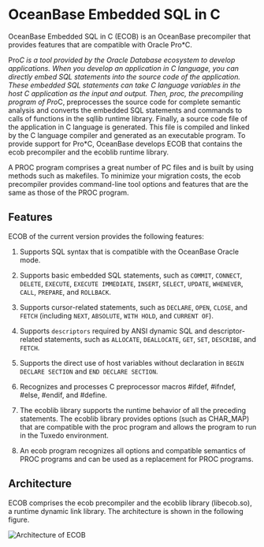 # OceanBase Embedded SQL in C

OceanBase Embedded SQL in C (ECOB) is an OceanBase precompiler that provides features that are compatible with Oracle Pro*C.

Pro*C is a tool provided by the Oracle Database ecosystem to develop applications. When you develop an application in C language, you can directly embed SQL statements into the source code of the application. These embedded SQL statements can take C language variables in the host C application as the input and output. Then, proc, the precompiling program of Pro*C, preprocesses the source code for complete semantic analysis and converts the embedded SQL statements and commands to calls of functions in the sqllib runtime library. Finally, a source code file of the application in C language is generated. This file is compiled and linked by the C language compiler and generated as an executable program. To provide support for Pro*C, OceanBase develops ECOB that contains the ecob precompiler and the ecoblib runtime library.

A PROC program comprises a great number of PC files and is built by using methods such as makefiles. To minimize your migration costs, the ecob precompiler provides command-line tool options and features that are the same as those of the PROC program.

## Features

ECOB of the current version provides the following features:

1. Supports SQL syntax that is compatible with the OceanBase Oracle mode.

2. Supports basic embedded SQL statements, such as `COMMIT`, `CONNECT`, `DELETE`, `EXECUTE`, `EXECUTE IMMEDIATE`, `INSERT`, `SELECT`, `UPDATE`, `WHENEVER`, `CALL`, `PREPARE`, and `ROLLBACK`.

3. Supports cursor-related statements, such as `DECLARE`, `OPEN`, `CLOSE`, and `FETCH` (including `NEXT`, `ABSOLUTE`, `WITH HOLD`, and `CURRENT OF`).

4. Supports `descriptors` required by ANSI dynamic SQL and descriptor-related statements, such as `ALLOCATE`, `DEALLOCATE`, `GET`, `SET`, `DESCRIBE`, and `FETCH`.

5. Supports the direct use of host variables without declaration in `BEGIN DECLARE SECTION` and `END DECLARE SECTION`.

6. Recognizes and processes C preprocessor macros #ifdef, #ifndef, #else, #endif, and #define.

7. The ecoblib library supports the runtime behavior of all the preceding statements. The ecoblib library provides options (such as CHAR_MAP) that are compatible with the proc program and allows the program to run in the Tuxedo environment.

8. An ecob program recognizes all options and compatible semantics of PROC programs and can be used as a replacement for PROC programs.

## Architecture

ECOB comprises the ecob precompiler and the ecoblib library (libecob.so), a runtime dynamic link library. The architecture is shown in the following figure.

![Architecture of ECOB](https://help-static-aliyun-doc.aliyuncs.com/assets/img/zh-CN/8238598061/p183960.png)
